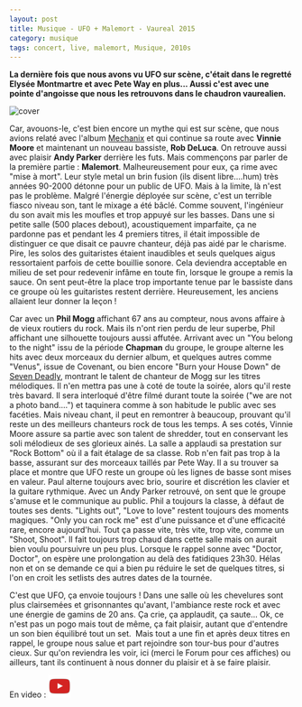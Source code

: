 ```yaml
---
layout: post
title: Musique - UFO + Malemort - Vaureal 2015
category: musique
tags: concert, live, malemort, Musique, 2010s
---
```

**La dernière fois que nous avons vu UFO sur scène, c'était dans le regretté Elysée Montmartre et avec Pete Way en plus... Aussi c'est avec une pointe d'angoisse que nous les retrouvons dans le chaudron vaurealien.**

![cover](https://filedn.eu/llqi9IBxlYouGRXYG2xlROb/img/2015/ufo.jpg)

Car, avouons-le, c'est bien encore un mythe qui est sur scène, que nous avions relaté avec l'album [Mechanix](https://www.cheziceman.fr/2009/ufomechanix/) et qui continue sa route avec **Vinnie Moore** et maintenant un nouveau bassiste, **Rob DeLuca**. On retrouve aussi avec plaisir **Andy Parker** derrière les futs. Mais commençons par parler de la première partie : **Malemort**. Malheureusement pour eux, ça rime avec "mise à mort". Leur style metal un brin fusion (ils disent libre....hum) très années 90-2000 détonne pour un public de UFO. Mais à la limite, là n'est pas le problème. Malgré l'énergie déployée sur scène, c'est un terrible fiasco niveau son, tant le mixage a été bâclé. Comme souvent, l'ingénieur du son avait mis les moufles et trop appuyé sur les basses. Dans une si petite salle (500 places debout), acoustiquement imparfaite, ça ne pardonne pas et pendant les 4 premiers titres, il était impossible de distinguer ce que disait ce pauvre chanteur, déjà pas aidé par le charisme. Pire, les solos des guitaristes étaient inaudibles et seuls quelques aigus ressortaient parfois de cette bouillie sonore. Cela deviendra acceptable en milieu de set pour redevenir infâme en toute fin, lorsque le groupe a remis la sauce. On sent peut-être la place trop importante tenue par le bassiste dans ce groupe où les guitaristes restent derrière. Heureusement, les anciens allaient leur donner la leçon !

Car avec un **Phil Mogg** affichant 67 ans au compteur, nous avons affaire à de vieux routiers du rock. Mais ils n'ont rien perdu de leur superbe, Phil affichant une silhouette toujours aussi affutée. Arrivant avec un "You belong to the night" issu de la période **Chapman** du groupe, le groupe alterne les hits avec deux morceaux du dernier album, et quelques autres comme "Venus", issue de Covenant, ou bien encore "Burn your House Down" de <a href="http://histozic.fr/2012/04/30/ufo-seven-deadly/">Seven Deadly</a>, montrant le talent de chanteur de Mogg sur les titres mélodiques. Il n'en mettra pas une à coté de toute la soirée, alors qu'il reste très bavard. Il sera interloqué d'être filmé durant toute la soirée ("we are not a photo band....") et taquinera comme à son habitude le public avec ses facéties. Mais niveau chant, il peut en remontrer à beaucoup, prouvant qu'il reste un des meilleurs chanteurs rock de tous les temps. A ses cotés, Vinnie Moore assure sa partie avec son talent de shredder, tout en conservant les soli mélodieux de ses glorieux ainés. La salle a applaudi sa prestation sur "Rock Bottom" où il a fait étalage de sa classe. Rob n'en fait pas trop à la basse, assurant sur des morceaux taillés par Pete Way. Il a su trouver sa place et montre que UFO reste un groupe où les lignes de basse sont mises en valeur. Paul alterne toujours avec brio, sourire et discrétion les clavier et la guitare rythmique. Avec un Andy Parker retrouvé, on sent que le groupe s'amuse et le communique au public. Phil a toujours la classe, à défaut de toutes ses dents. "Lights out", "Love to love" restent toujours des moments magiques. "Only you can rock me" est d'une puissance et d'une efficacité rare, encore aujourd'hui. Tout ça passe vite, très vite, trop vite, comme un "Shoot, Shoot". Il fait toujours trop chaud dans cette salle mais on aurait bien voulu poursuivre un peu plus. Lorsque le rappel sonne avec "Doctor, Doctor", on espère une prolongation au delà des fatidiques 23h30. Hélas non et on se demande ce qui a bien pu réduire le set de quelques titres, si l'on en croit les setlists des autres dates de la tournée.

C'est que UFO, ça envoie toujours ! Dans une salle où les chevelures sont plus clairsemées et grisonnantes qu'avant, l'ambiance reste rock et avec une énergie de gamins de 20 ans. Ça crie, ça applaudit, ça saute... Ok, ce n'est pas un pogo mais tout de même, ça fait plaisir, autant que d'entendre un son bien équilibré tout un set.  Mais tout a une fin et après deux titres en rappel, le groupe nous salue et part rejoindre son tour-bus pour d'autres cieux. Sur qu'on reviendra les voir, ici (merci le Forum pour ces affiches) ou ailleurs, tant ils continuent à nous donner du plaisir et à se faire plaisir.

En video : [![video](/images/youtube.png)](https://www.youtube.com/watch?v=ieRuZs-dSbk)


